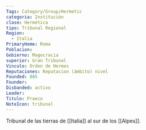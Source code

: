 ```yaml
---
Tags: Category/Group/Hermetic
categoria: Institución
clase: Hermética 
tipo: Tribunal Regional
Region: 
  - Italia
PrimaryHome: Roma 
Poblacion: 
Gobierno: Magocracia
superior: Gran Tribunal
Vinculo: Orden de Hermes 
Reputaciones: Reputacion (ámbito) nivel
Founded: 865 
Founder: 
Disbanded: activo
Leader: 
Titulo: Praeco
NoteIcon: tribunal
---
```


Tribunal de las tierras de [[Italia]] al sur de los [[Alpes]]. 